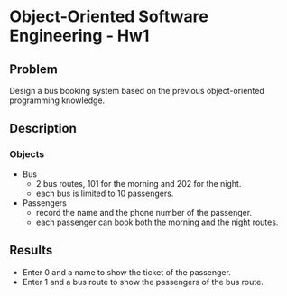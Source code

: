#  Object-Oriented Software Engineering - Hw1
## Problem
Design a bus booking system based on the previous object-oriented programming knowledge.
## Description
### Objects
- Bus
    - 2 bus routes, 101 for the morning and 202 for the night.
    - each bus is limited to 10 passengers.
- Passengers
    - record the name and the phone number of the passenger.
    - each passenger can book both the morning and the night routes.
## Results
- Enter 0 and a name to show the ticket of the passenger.
- Enter 1 and a bus route to show the passengers of the bus route.